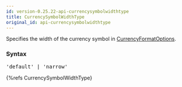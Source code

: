 ```yaml
---
id: version-0.25.22-api-currencysymbolwidthtype
title: CurrencySymbolWidthType
original_id: api-currencysymbolwidthtype
---
```


Specifies the width of the currency symbol in [CurrencyFormatOptions](api-currencyformatoptions.html).

### Syntax

<pre class="syntax">
'default' | 'narrow'
</pre>

{%refs CurrencySymbolWidthType}
